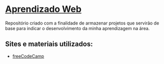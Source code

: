 # [Aprendizado Web](https://mariaeduardadlp.github.io/aprendizado-web/)
Repositório criado com a finalidade de armazenar projetos que servirão de base para indicar o desenvolvimento da minha aprendizagem na área.

## Sites e materiais utilizados:
- [freeCodeCamp](http://freecodecamp.org/)